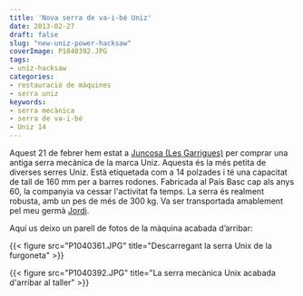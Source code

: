 ```yaml
---
title: 'Nova serra de va-i-bé Uniz'
date: 2013-02-27
draft: false
slug: "new-uniz-power-hacksaw"
coverImage: P1040392.JPG
tags:
- uniz-hacksaw
categories:
- restauració de màquines
- serra uniz
keywords:
- serra mecànica
- serra de va-i-bé
- Uniz 14
---
```


Aquest 21 de febrer hem estat a [Juncosa (Les
Garrigues)](https://en.wikipedia.org/wiki/Juncosa) per comprar una
antiga serra mecànica de la marca Uniz. Aquesta és la més petita de
diverses serres Uniz. Està etiquetada com a 14 polzades i té una
capacitat de tall de 160 mm per a barres rodones. Fabricada al País
Basc cap als anys 60, la companyia va cessar l'activitat fa temps. La
serra és realment robusta, amb un pes de més de 300 kg. Va ser
transportada amablement pel meu germà
[Jordi](http://www.argotphoto.com/).

Aquí us deixo un parell de fotos de la màquina acabada d’arribar:

{{< figure src="P1040361.JPG" 
    title="Descarregant la serra Unix de la furgoneta" >}}

{{< figure src="P1040392.JPG" 
    title="La serra mecànica Unix acabada d'arribar al taller" >}}

